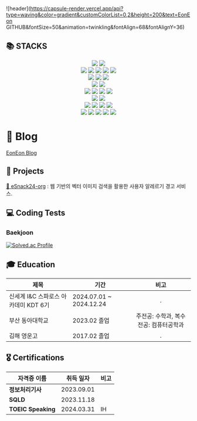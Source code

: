 ![header](https://capsule-render.vercel.app/api?type=waving&color=gradient&customColorList=0,2&height=200&text=EonEon GITHUB&fontSize=50&animation=twinkling&fontAlign=68&fontAlignY=36)

## 📚 STACKS

<div align=center> 
  <!-- 언어 (Programming Languages) -->
  <img src="https://img.shields.io/badge/java-007396?style=for-the-badge&logo=java&logoColor=white"> 
  <img src="https://img.shields.io/badge/Python-3776AB?style=for-the-badge&logo=python&logoColor=white">
  <br>
  
  <img src="https://img.shields.io/badge/html5-E34F26?style=for-the-badge&logo=html5&logoColor=white"> 
  <img src="https://img.shields.io/badge/css-1572B6?style=for-the-badge&logo=css3&logoColor=white"> 
  <img src="https://img.shields.io/badge/javascript-F7DF1E?style=for-the-badge&logo=javascript&logoColor=black"> 
  <img src="https://img.shields.io/badge/TypeScript-3178C6?style=for-the-badge&logo=typescript&logoColor=white">
  <img src="https://img.shields.io/badge/Vite-646CFF?style=for-the-badge&logo=vite&logoColor=white">
  <br>

  <!-- 프레임워크 / 라이브러리 (Frameworks/Libraries) -->
  <img src="https://img.shields.io/badge/react-61DAFB?style=for-the-badge&logo=react&logoColor=black"> 
  <img src="https://img.shields.io/badge/vue.js-4FC08D?style=for-the-badge&logo=vue.js&logoColor=white"> 
  <img src="https://img.shields.io/badge/node.js-339933?style=for-the-badge&logo=Node.js&logoColor=white">
  <br>

  <img src="https://img.shields.io/badge/springboot-6DB33F?style=for-the-badge&logo=springboot&logoColor=white">
  <img src="https://img.shields.io/badge/flutter-02569B?style=for-the-badge&logo=flutter&logoColor=white">
  <br>

  <!-- 데이터베이스 (Databases) -->
  <img src="https://img.shields.io/badge/mysql-4479A1?style=for-the-badge&logo=mysql&logoColor=white"> 
  <img src="https://img.shields.io/badge/mariaDB-003545?style=for-the-badge&logo=mariaDB&logoColor=white"> 
  <img src="https://img.shields.io/badge/ChromaDB-0061F2?style=for-the-badge&logo=python&logoColor=white">
  <img src="https://img.shields.io/badge/firebase-FFCA28?style=for-the-badge&logo=firebase&logoColor=white">
  <br>

  <!-- 개발 도구 (Development Tools) -->
  <img src="https://img.shields.io/badge/Docker-2496ED?style=for-the-badge&logo=docker&logoColor=white">
  <img src="https://img.shields.io/badge/Amazon-FF9900?style=for-the-badge&logo=amazon&logoColor=white">
  <br>

  <img src="https://img.shields.io/badge/IntelliJ_IDEA-000000?style=for-the-badge&logo=intellijidea&logoColor=white">
  <img src="https://img.shields.io/badge/VS_Code-0078D4?style=for-the-badge&logo=visualstudiocode&logoColor=white">
  <img src="https://img.shields.io/badge/Eclipse-2C2255?style=for-the-badge&logo=eclipse&logoColor=white">
  <img src="https://img.shields.io/badge/Android_Studio-3DDC84?style=for-the-badge&logo=androidstudio&logoColor=white">
  <br>

  <!-- 클라우드 / 서비스 (Cloud/Services) -->
  <img src="https://img.shields.io/badge/github-181717?style=for-the-badge&logo=github&logoColor=white">
  <img src="https://img.shields.io/badge/git-F05032?style=for-the-badge&logo=git&logoColor=white">
  <img src="https://img.shields.io/badge/jira-0052CC?style=for-the-badge&logo=jira&logoColor=white">
  <img src="https://img.shields.io/badge/slack-4A154B?style=for-the-badge&logo=slack&logoColor=white">
  <img src="https://img.shields.io/badge/Notion-000000?style=for-the-badge&logo=notion&logoColor=white">
  <br>
</div>

<h1>📝 Blog</h1>
<a href="https://velog.io/@eoneon2/posts" target="_blank">EonEon Blog</a>

## 📂 Projects
[🍪 eSnack24-org](https://github.com/eSnack24) : 웹 기반의 벡터 이미지 검색을 활용한 사용자 알레르기 경고 서비스.  
  

## 💻 Coding Tests
### Baekjoon
[![Solved.ac Profile](http://mazassumnida.wtf/api/v2/generate_badge?boj=duqdjs123)](https://solved.ac/duqdjs123/)


## 🎓 Education
| 제목                        | 기간                                | 비고                                                                 |
|-----------------------------|-------------------------------------|:----------------------------------------------------------------------:|
| 신세계 I&C 스파로스 아카데미 KDT 6기 |  2024.07.01 ~ 2024.12.24  |              .                                                        |
| 부산 동아대학교              | 2023.02 졸업                     | 주전공: 수학과, 복수전공: 컴퓨터공학과                                |
| 김해 영운고                  | 2017.02 졸업                     |               .                                                       |

## 🎖️ Certifications

| 자격증 이름           | 취득 일자     | 비고      |
|----------------------|--------------|-----------|
| **정보처리기사**      | 2023.09.01   |           |
| **SQLD**             | 2023.11.18   |           |
| **TOEIC Speaking**   | 2024.03.31   | IH        |

